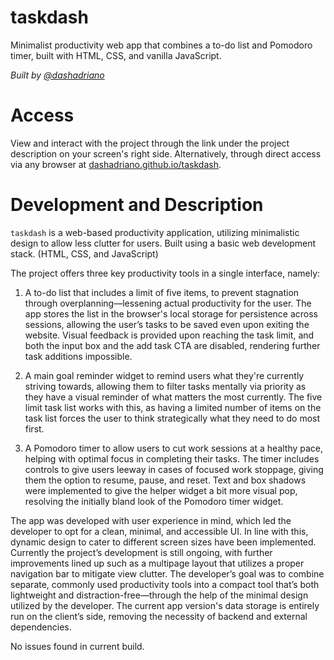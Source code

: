 # taskdash
Minimalist productivity web app that combines a to-do list and Pomodoro timer, built with HTML, CSS, and vanilla JavaScript.

<em>Built by [@dashadriano](https://https://github.com/dashadriano)</em>

# Access
View and interact with the project through the link under the project description on your screen's right side. Alternatively, through direct access via any browser at [dashadriano.github.io/taskdash](https://dashadriano.github.io/taskdash).

# Development and Description
`taskdash` is a web-based productivity application, utilizing minimalistic design to allow less clutter for users. Built using a basic web development stack. (HTML, CSS, and JavaScript) 

The project offers three key productivity tools in a single interface, namely: 

1. A to-do list that includes a limit of five items, to prevent stagnation through overplanning––lessening actual productivity for the user. The app stores the list in the browser's local storage for persistence across sessions, allowing the user’s tasks to be saved even upon exiting the website. Visual feedback is provided upon reaching the task limit, and both the input box and the add task CTA are disabled, rendering further task additions impossible.  

2. A main goal reminder widget to remind users what they're currently striving towards, allowing them to filter tasks mentally via priority as they have a visual reminder of what matters the most currently. The five limit task list works with this, as having a limited number of items on the task list forces the user to think strategically what they need to do most first.

2. A Pomodoro timer to allow users to cut work sessions at a healthy pace, helping with optimal focus in completing their tasks. The timer includes controls to give users leeway in cases of focused work stoppage, giving them the option to resume, pause, and reset. Text and box shadows were implemented to give the helper widget a bit more visual pop, resolving the initially bland look of the Pomodoro timer widget.

The app was developed with user experience in mind, which led the developer to opt for a clean, minimal, and accessible UI. In line with this, dynamic design to cater to different screen sizes have been implemented. Currently the project’s development is still ongoing, with further improvements lined up such as a multipage layout that utilizes a proper navigation bar to mitigate view clutter. The developer’s goal was to combine separate, commonly used productivity tools into a compact tool that’s both lightweight and distraction-free––through the help of the minimal design utilized by the developer. The current app version's data storage is entirely run on the client’s side, removing the necessity of backend and external dependencies.  

No issues found in current build.
